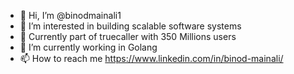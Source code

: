 - 👋 Hi, I’m @binodmainali1
- 👀 I’m interested in building scalable software systems
- 🚀 Currently part of truecaller with 350 Millions users
- 🌱 I’m currently working in Golang
- 📫 How to reach me https://www.linkedin.com/in/binod-mainali/

<!---
binodmainali1/binodmainali1 is a ✨ special ✨ repository because its `README.md` (this file) appears on your GitHub profile.
You can click the Preview link to take a look at your changes.
--->
